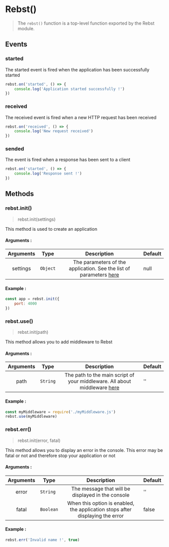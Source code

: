 # Rebst()
> The `rebst()` function is a top-level function exported by the Rebst module.

## Events

### started
The started event is fired when the application has been successfully started
```javascript
rebst.on('started', () => {
    console.log('Application started successfully !')
})
```

### received
The received event is fired when a new HTTP request has been received
```javascript
rebst.on('received', () => {
    console.log('New request received')
})
```

### sended
The event is fired when a response has been sent to a client
```javascript
rebst.on('started', () => {
    console.log('Response sent !')
})
```

## Methods

### rebst.init()
> rebst.init(settings)

This method is used to create an application

#### Arguments :
| Arguments | Type     |                               Description                              | Default |
|:---------:|----------|:----------------------------------------------------------------------:|---------|
|  settings | `Object` | The parameters of the application. See the list of parameters [here]() |   null  |

#### Example :
```javascript
const app = rebst.init({
    port: 4000
})
```

### rebst.use()
> rebst.init(path)

This method allows you to add middleware to Rebst

#### Arguments :
| Arguments | Type     |                                  Description                                  | Default |
|:---------:|----------|:-----------------------------------------------------------------------------:|---------|
|    path   | `String` | The path to the main script of your middleware. All about middleware [here]() |    ''   |

#### Example :
```javascript
const myMiddleware = require('./myMiddleware.js')
rebst.use(myMiddleware)
```

### rebst.err()
> rebst.init(error, fatal)

This method allows you to display an error in the console. This error may be fatal or not and therefore stop your application or not

#### Arguments :
| Arguments | Type      |                                  Description                                  | Default |
|:---------:|-----------|:-----------------------------------------------------------------------------:|---------|
|   error   | `String`  |               The message that will be displayed in the console               |    ''   |
| fatal     | `Boolean` | When this option is enabled, the application stops after displaying the error |  false  |

#### Example :
```javascript
rebst.err('Invalid name !', true)
```